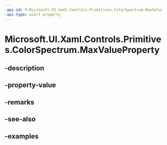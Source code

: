 ```yaml
---
-api-id: P:Microsoft.UI.Xaml.Controls.Primitives.ColorSpectrum.MaxValueProperty
-api-type: winrt property
---
```


<!-- Property syntax.
public DependencyProperty MaxValueProperty { get; }
-->

# Microsoft.UI.Xaml.Controls.Primitives.ColorSpectrum.MaxValueProperty

## -description

## -property-value

## -remarks

## -see-also

## -examples

